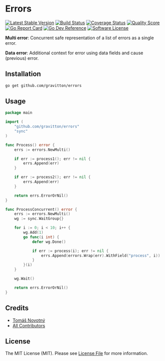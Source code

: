 # Errors

[![Latest Stable Version][ico-release]][link-release]
[![Build Status][ico-workflow]][link-workflow]
[![Coverage Status][ico-coverage]][link-coverage]
[![Quality Score][ico-code-quality]][link-code-quality]
[![Go Report Card][ico-go-report-card]][link-go-report-card]
[![Go Dev Reference][ico-go-dev-reference]][link-go-dev-reference]
[![Software License][ico-license]][link-licence]

**Multi error**: Concurrent safe representation of a list of errors as a single error.

**Data error**: Additional context for error using data fields and cause (previous) error.


## Installation

```bash
go get github.com/gravitton/errors
```


## Usage

```go
package main

import (
	"github.com/gravitton/errors"
	"sync"
)

func Process() error {
	errs := errors.NewMulti()

	if err := process1(); err != nil {
		errs.Append(err)
	}

	if err := process2(); err != nil {
		errs.Append(err)
	}

	return errs.ErrorOrNil()
}

func ProcessConcurrent() error {
	errs := errors.NewMulti()
	wg := sync.WaitGroup{}

	for i := 0; i < 10; i++ {
		wg.Add(1)
		go func(i int) {
			defer wg.Done()

			if err := process(i); err != nil {
				errs.Append(errors.Wrap(err).WithField("process", i))
			}
		}(i)
	}

	wg.Wait()

	return errs.ErrorOrNil()
}
```


## Credits

- [Tomáš Novotný](https://github.com/tomas-novotny)
- [All Contributors][link-contributors]


## License

The MIT License (MIT). Please see [License File][link-licence] for more information.


[ico-license]:              https://img.shields.io/github/license/gravitton/errors.svg?style=flat-square&colorB=blue
[ico-workflow]:             https://img.shields.io/github/actions/workflow/status/gravitton/errors/main.yml?branch=main&style=flat-square
[ico-release]:              https://img.shields.io/github/v/release/gravitton/errors?style=flat-square&colorB=blue
[ico-go-dev-reference]:     https://img.shields.io/badge/go.dev-reference-blue?style=flat-square
[ico-go-report-card]:       https://goreportcard.com/badge/github.com/gravitton/errors?style=flat-square
[ico-coverage]:             https://img.shields.io/scrutinizer/coverage/g/gravitton/errors/main.svg?style=flat-square
[ico-code-quality]:         https://img.shields.io/scrutinizer/g/gravitton/errors.svg?style=flat-square

[link-author]:              https://github.com/gravitton
[link-release]:             https://github.com/gravitton/errors/releases
[link-contributors]:        https://github.com/gravitton/errors/contributors
[link-licence]:             ./LICENSE.md
[link-changelog]:           ./CHANGELOG.md
[link-workflow]:            https://github.com/gravitton/errors/actions
[link-go-dev-reference]:    https://pkg.go.dev/github.com/gravitton/errors
[link-go-report-card]:      https://goreportcard.com/report/github.com/gravitton/errors
[link-coverage]:            https://scrutinizer-ci.com/g/gravitton/errors/code-structure
[link-code-quality]:        https://scrutinizer-ci.com/g/gravitton/errors

